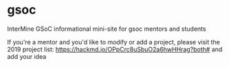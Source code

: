 # gsoc
InterMine GSoC informational mini-site for gsoc mentors and students

If you're a mentor and you'd like to modify or add a project, please visit the 2019 project list: https://hackmd.io/OPpCrc8uSbuO2a6hwHHrag?both# and add your idea


